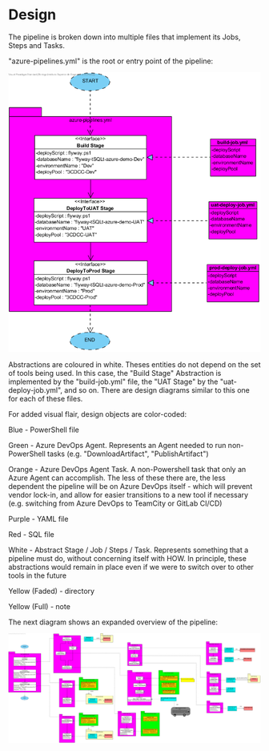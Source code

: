 # Design

The pipeline is broken down into multiple files that implement its Jobs, Steps and Tasks.


"azure-pipelines.yml" is the root or entry point of the pipeline:

![Root](CD_Root.png)

Abstractions are coloured in white. Theses entities do not depend on the set of tools being used. In this case, the "Build Stage" Abstraction is implemented by the "build-job.yml" file, the "UAT Stage" by the "uat-deploy-job.yml", and so on. There are design diagrams similar to this one for each of these files.

For added visual flair, design objects are color-coded:

Blue - PowerShell file

Green - Azure DevOps Agent. Represents an Agent needed to run non-PowerShell tasks (e.g. "DownloadArtifact", "PublishArtifact")

Orange - Azure DevOps Agent Task. A non-Powershell task that only an Azure Agent can accomplish. The less of these there are, the less dependent the pipeline will be on Azure DevOps itself - which will prevent vendor lock-in, and allow for easier transitions to a new tool if necessary (e.g. switching from Azure DevOps to TeamCity or GitLab CI/CD)

Purple - YAML file

Red - SQL file

White - Abstract Stage / Job / Steps / Task. Represents something that a pipeline must do, without concerning itself with HOW. In principle, these abstractions would remain in place even if we were to switch over to other tools in the future

Yellow (Faded) - directory

Yellow (Full) - note

The next diagram shows an expanded overview of the pipeline:

![Root Overview](CD_Root_Overview.png)

